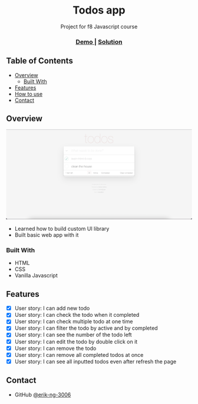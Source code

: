 <!-- Please update value in the {}  -->

<h1 align="center">Todos app</h1>

<div align="center">
   Project for f8 Javascript course
</div>

<div align="center">
  <h3>
    <a href="https://storied-cranachan-76a843.netlify.app/" target="_blank">
      Demo
    </a>
    <span> | </span>
    <a href="https://github.com/erik-ng-3006/todos-app" target="_blank">
      Solution
    </a>
  </h3>
</div>

<!-- TABLE OF CONTENTS -->

## Table of Contents

-   [Overview](#overview)
    -   [Built With](#built-with)
-   [Features](#features)
-   [How to use](#how-to-use)
-   [Contact](#contact)

<!-- OVERVIEW -->

## Overview

![screenshot](https://github.com/erik-ng-3006/todos-app/blob/main/util/img/screenshot.png)

-   Learned how to build custom UI library
-   Built basic web app with it

### Built With

<!-- This section should list any major frameworks that you built your project using. Here are a few examples.-->

-   HTML
-   CSS
-   Vanilla Javascript

## Features

<!-- List the features of your application or follow the template. Don't share the figma file here :) -->

-   [x] User story: I can add new todo
-   [x] User story: I can check the todo when it completed
-   [x] User story: I can check multiple todo at one time
-   [x] User story: I can filter the todo by active and by completed
-   [x] User story: I can see the number of the todo left
-   [x] User story: I can edit the todo by double click on it
-   [x] User story: I can remove the todo
-   [x] User story: I can remove all completed todos at once
-   [x] User story: I can see all inputted todos even after refresh the page

## Contact

-   GitHub [@erik-ng-3006](https://github.com/erik-ng-3006)
